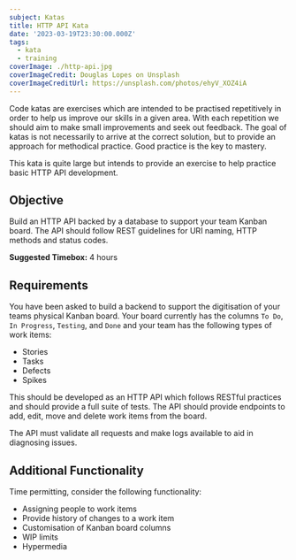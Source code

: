 ```yaml
---
subject: Katas
title: HTTP API Kata
date: '2023-03-19T23:30:00.000Z'
tags:
  - kata
  - training
coverImage: ./http-api.jpg
coverImageCredit: Douglas Lopes on Unsplash
coverImageCreditUrl: https://unsplash.com/photos/ehyV_XOZ4iA
---
```


Code katas are exercises which are intended to be practised repetitively in order to help us improve
our skills in a given area. With each repetition we should aim to make small improvements and seek out
feedback. The goal of katas is not necessarily to arrive at the correct solution, but to provide an
approach for methodical practice. Good practice is the key to mastery.

This kata is quite large but intends to provide an exercise to help practice basic HTTP API development.

## Objective

Build an HTTP API backed by a database to support your team Kanban board. The API should follow REST
guidelines for URI naming, HTTP methods and status codes.

**Suggested Timebox:** 4 hours

## Requirements

You have been asked to build a backend to support the digitisation of your teams physical Kanban board.
Your board currently has the columns `To Do`, `In Progress`, `Testing`, and `Done` and your team has
the following types of work items:

- Stories
- Tasks
- Defects
- Spikes

This should be developed as an HTTP API which follows RESTful practices and should provide a full suite
of tests. The API should provide endpoints to add, edit, move and delete work items from the board.

The API must validate all requests and make logs available to aid in diagnosing issues.

## Additional Functionality

Time permitting, consider the following functionality:

- Assigning people to work items
- Provide history of changes to a work item
- Customisation of Kanban board columns
- WIP limits
- Hypermedia
